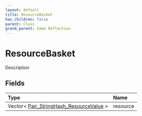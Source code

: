 ```yaml
---
layout: default
title: ResourceBasket
has_children: false
parent: Class
grand_parent: Game Reflection
---
```

# ResourceBasket
Description 

## Fields
| Type | Name |
|:-------------|:--------------|
| Vector< [Pair_StringHash_ResourceValue](/game-reflection/classes/pair__string_hash__resource_value.md) > | resource |
